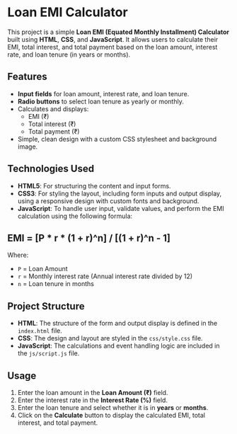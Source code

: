 # Loan EMI Calculator

This project is a simple **Loan EMI (Equated Monthly Installment) Calculator** built using **HTML**, **CSS**, and **JavaScript**. It allows users to calculate their EMI, total interest, and total payment based on the loan amount, interest rate, and loan tenure (in years or months).

## Features

- **Input fields** for loan amount, interest rate, and loan tenure.
- **Radio buttons** to select loan tenure as yearly or monthly.
- Calculates and displays:
  - EMI (₹)
  - Total interest (₹)
  - Total payment (₹)
- Simple, clean design with a custom CSS stylesheet and background image.

## Technologies Used

- **HTML5**: For structuring the content and input forms.
- **CSS3**: For styling the layout, including form inputs and output display, using a responsive design with custom fonts and background.
- **JavaScript**: To handle user input, validate values, and perform the EMI calculation using the following formula:

## EMI = [P * r * (1 + r)^n] / [(1 + r)^n - 1]

Where:
- `P` = Loan Amount
- `r` = Monthly interest rate (Annual interest rate divided by 12)
- `n` = Loan tenure in months

## Project Structure

- **HTML**: The structure of the form and output display is defined in the `index.html` file.
- **CSS**: The design and layout are styled in the `css/style.css` file.
- **JavaScript**: The calculations and event handling logic are included in the `js/script.js` file.

## Usage

1. Enter the loan amount in the **Loan Amount (₹)** field.
2. Enter the interest rate in the **Interest Rate (%)** field.
3. Enter the loan tenure and select whether it is in **years** or **months**.
4. Click on the **Calculate** button to display the calculated EMI, total interest, and total payment.

